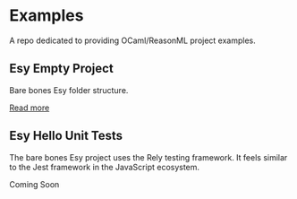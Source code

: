 # Examples

A repo dedicated to providing OCaml/ReasonML project examples.

## Esy Empty Project
Bare bones Esy folder structure. 

[Read more](https://github.com/Lavinium/examples/tree/main/example-esy-empty)

## Esy Hello Unit Tests
The bare bones Esy project uses the Rely testing framework. It feels similar to the Jest framework in the JavaScript ecosystem.

Coming Soon

